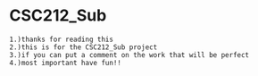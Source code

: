 # CSC212_Sub
	1.)thanks for reading this
	2.)this is for the CSC212_Sub project
	3.)if you can put a comment on the work that will be perfect
	4.)most important have fun!!